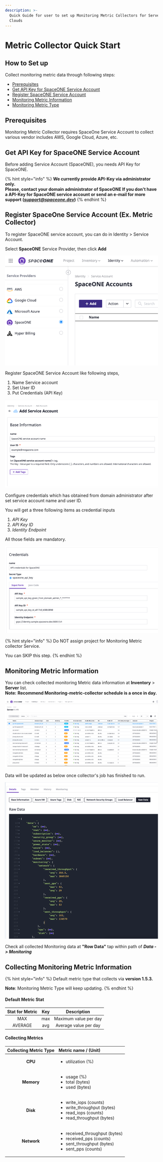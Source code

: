 ```yaml
---
description: >-
  Quick Guide for user to set up Monitoring Metric Collectors for Servers over
  Clouds
---
```


# Metric Collector Quick Start

## How to Set up

Collect monitoring metric data through following steps:

* [Prerequisites](metric-collector-quick-start.md#prerequisites)
* [Get API Key for SpaceONE Service Account](metric-collector-quick-start.md#get-api-key-for-spaceone-service-account)
* [Register SpaceONE Service Account](metric-collector-quick-start.md#register-spaceone-service-account-ex-metric-collector)
* [Monitoring Metric Information](metric-collector-quick-start.md#monitoring-metric-information) 
* [Monitoring Metric Type](metric-collector-quick-start.md#monitoring-metric-type)

## Prerequisites

Monitoring Metric Collector requires SpaceOne Service Account to collect various vendor includes AWS, Google Cloud, Azure, etc. 

## Get API Key for SpaceONE Service Account 

Before adding  Service Account \(SpaceONE\), you needs API Key for SpaceONE. 

{% hint style="info" %}
**We currently provide API-Key via administrator only.   
Please, contact your domain administrator of SpaceONE If you don't have a API-Key for SpaceONE service account or send an e-mail for more support \(**_**support@spaceone.dev**_**\)**
{% endhint %}

## Register SpaceOne Service Account \(Ex. Metric Collector\)

To register SpaceONE service account, you can do in Identity &gt; Service Account.

Select **SpaceONE** Service Provider, then click **Add**  


![SpaceONE service account Screen](../.gitbook/assets/screen-shot-2020-12-30-at-13.16.21.png)

Register SpaceONE Service Account like following steps,

1. Name Service account
2. Set User ID
3. Put Credentials \(API Key\)

![Adding a service account screen](../.gitbook/assets/screen-shot-2020-12-30-at-13.27.39.png)

Configure credentials which has obtained from domain administrator after set service account name and user ID. 

You will get a three following items as credential inputs

1. _API Key_
2. _API Key ID_
3. _Identity Endpoint_

All those fields are mandatory. 

![Register Credentials screen](../.gitbook/assets/image%20%2881%29.png)

{% hint style="info" %}
Do NOT assign project for Monitoring Metric collector Service.

You can SKIP this step.
{% endhint %}

## Monitoring Metric Information

You can check collected monitoring Metric data information at **Inventory** &gt; **Server** list.  
**Note:** **Recommend Monitoring-metric-collector schedule is a once in day.** 

![](../.gitbook/assets/screen-shot-2020-12-30-at-13.53.25.png)

Data will be updated as below once collector's job has finished to run.

![](../.gitbook/assets/screen-shot-2020-12-30-at-14.41.37.png)

Check all collected Monitoring data at **"Row Data"**  tap within path of  _**Data -&gt; Monitoring**_ 

## Collecting Monitoring Metric Information 

{% hint style="info" %}
Default metric type that collects via **version 1.5.3.**  
  
**Note**: Monitoring Metric Type will keep updating. 
{% endhint %}

#### Default Metric Stat

| Stat for Metric | Key | Description |
| :---: | :---: | :---: |
| MAX | max | Maximum value per day |
| AVERAGE | avg | Average value per day |

#### Collecting Metrics 

<table>
  <thead>
    <tr>
      <th style="text-align:center">Collecting Metric Type</th>
      <th style="text-align:left">Metric name / (Unit)</th>
    </tr>
  </thead>
  <tbody>
    <tr>
      <td style="text-align:center"><b>CPU</b>
      </td>
      <td style="text-align:left">
        <p></p>
        <ul>
          <li>utilization (%)</li>
        </ul>
      </td>
    </tr>
    <tr>
      <td style="text-align:center"><b>Memory</b>
      </td>
      <td style="text-align:left">
        <p></p>
        <ul>
          <li>usage (%)</li>
          <li>total (bytes)</li>
          <li>used (bytes)</li>
        </ul>
      </td>
    </tr>
    <tr>
      <td style="text-align:center"><b>Disk</b>
      </td>
      <td style="text-align:left">
        <p></p>
        <ul>
          <li>write_iops (counts)</li>
          <li>write_throughput (bytes)</li>
          <li>read_iops (counts)</li>
          <li>read_throughput (bytes)</li>
        </ul>
      </td>
    </tr>
    <tr>
      <td style="text-align:center"><b>Network</b>
      </td>
      <td style="text-align:left">
        <p></p>
        <ul>
          <li>received_throughput (bytes)</li>
          <li>received_pps (counts)</li>
          <li>sent_throughput (bytes)</li>
          <li>sent_pps (counts)</li>
        </ul>
      </td>
    </tr>
  </tbody>
</table>

